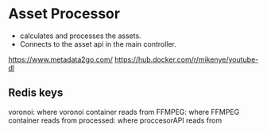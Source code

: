# Asset Processor

- calculates and processes the assets.
- Connects to the asset api in the main controller.

<https://www.metadata2go.com/>
<https://hub.docker.com/r/mikenye/youtube-dl>

## Redis keys

voronoi: where voronoi container reads from
FFMPEG: where FFMPEG container reads from
processed: where proccesorAPI reads from


